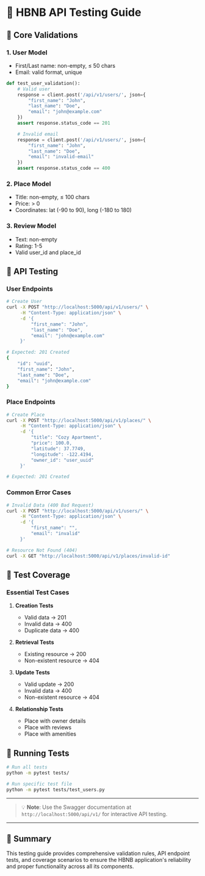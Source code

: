 # 🧪 HBNB API Testing Guide

## 🎯 Core Validations

### 1. User Model
- First/Last name: non-empty, ≤ 50 chars
- Email: valid format, unique
```python
def test_user_validation():
    # Valid user
    response = client.post('/api/v1/users/', json={
        "first_name": "John",
        "last_name": "Doe",
        "email": "john@example.com"
    })
    assert response.status_code == 201

    # Invalid email
    response = client.post('/api/v1/users/', json={
        "first_name": "John",
        "last_name": "Doe",
        "email": "invalid-email"
    })
    assert response.status_code == 400
```

### 2. Place Model
- Title: non-empty, ≤ 100 chars
- Price: > 0
- Coordinates: lat (-90 to 90), long (-180 to 180)

### 3. Review Model
- Text: non-empty
- Rating: 1-5
- Valid user_id and place_id

## 📡 API Testing

### User Endpoints
```bash
# Create User
curl -X POST "http://localhost:5000/api/v1/users/" \
     -H "Content-Type: application/json" \
     -d '{
         "first_name": "John",
         "last_name": "Doe",
         "email": "john@example.com"
     }'

# Expected: 201 Created
{
    "id": "uuid",
    "first_name": "John",
    "last_name": "Doe",
    "email": "john@example.com"
}
```

### Place Endpoints
```bash
# Create Place
curl -X POST "http://localhost:5000/api/v1/places/" \
     -H "Content-Type: application/json" \
     -d '{
         "title": "Cozy Apartment",
         "price": 100.0,
         "latitude": 37.7749,
         "longitude": -122.4194,
         "owner_id": "user_uuid"
     }'

# Expected: 201 Created
```

### Common Error Cases
```bash
# Invalid Data (400 Bad Request)
curl -X POST "http://localhost:5000/api/v1/users/" \
     -H "Content-Type: application/json" \
     -d '{
         "first_name": "",
         "email": "invalid"
     }'

# Resource Not Found (404)
curl -X GET "http://localhost:5000/api/v1/places/invalid-id"
```

## 🔄 Test Coverage

### Essential Test Cases
1. **Creation Tests**
   - Valid data → 201
   - Invalid data → 400
   - Duplicate data → 400

2. **Retrieval Tests**
   - Existing resource → 200
   - Non-existent resource → 404

3. **Update Tests**
   - Valid update → 200
   - Invalid data → 400
   - Non-existent resource → 404

4. **Relationship Tests**
   - Place with owner details
   - Place with reviews
   - Place with amenities

## 🚀 Running Tests
```bash
# Run all tests
python -m pytest tests/

# Run specific test file
python -m pytest tests/test_users.py
```

---
> 💡 **Note**: Use the Swagger documentation at `http://localhost:5000/api/v1/` for interactive API testing.

---
## 🎯 Summary
This testing guide provides comprehensive validation rules, API endpoint tests, and coverage scenarios to ensure the HBNB application's reliability and proper functionality across all its components.
